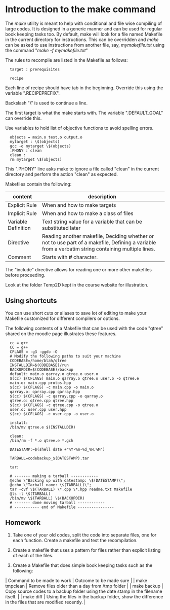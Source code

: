 # Introduction to the make command

The *make* utility is meant to help with conditional and file wise
compiling of large codes. It is designed in a generic manner and can be
used for regular book keeping tasks too. By default, make will look for
a file named Makefile in the current directory for instructions. This
can be overridden and *make* can be asked to use instructions from
another file, say, *mymakefile.txt* using the command "*make -f
mymakefile.txt*"

The rules to recompile are listed in the Makefile as follows:

      target : prerequisites

      recipe

Each line of recipe should have tab in the beginning. Override this using the variable ".RECIPEPREFIX".

Backslash "\\" is used to continue a line.

The first target is what the make starts with. The variable ".DEFAULT\_GOAL" can override this.

Use variables to hold list of objective functions to avoid spelling errors.

      objects = main.o test.o output.o
      mytarget : \$(objects)
      gcc -o mytarget \$(objects)
      .PHONY : clean
      clean :
      rm mytarget \$(objects)

This ".PHONY" line asks make to ignore a file called "clean" in the current directory and perform the action "clean" as expected.

Makefiles contain the following:

| content | description |
| ------- | ----------- |
| Explicit Rule | When and how to make targets |
| Implicit Rule | When and how to make a class of files |
| Variable Definition | Text string value for a variable that can be substituted later |
| Directive | Reading another makefile, Deciding whether or not to use part of a makefile, Defining a variable from a verbatim string containing multiple lines. |
| Comment | Starts with **\#** character. |

The "include" directive allows for reading one or more other makefiles
before proceeding.

Look at the folder Temp2D kept in the course website for illustration.

## Using shortcuts

You can use short cuts or aliases to save lot of editing to make your
Makefile customized for different compilers or options.

The following contents of a Makefile that can be used with the code
"qtree" shared on the moodle page illustrates these features.

      cc = g++
      CC = g++
      CFLAGS = -g3 -ggdb -O
      # Modify the following paths to suit your machine
      CODEBASE=/home/blah/qtree
      INSTALLDIR=$(CODEBASE)/run
      BACKUPDIR=$(CODEBASE)/backup
      default: main.o qarray.o qtree.o user.o
      $(cc) $(CFLAGS) main.o qarray.o qtree.o user.o -o qtree.e
      main.o: main.cpp protos.hpp
      $(cc) $(CFLAGS) -c main.cpp -o main.o
      qarray.o: qarray.cpp qarray.hpp
      $(cc) $(CFLAGS) -c qarray.cpp -o qarray.o
      qtree.o: qtree.cpp qtree.hpp
      $(cc) $(CFLAGS) -c qtree.cpp -o qtree.o
      user.o: user.cpp user.hpp
      $(cc) $(CFLAGS) -c user.cpp -o user.o

      install:
      /bin/mv qtree.e $(INSTALLDIR)

      clean:
      /bin/rm -f *.o qtree.e *.gch

      DATESTAMP:=$(shell date +"%Y-%m-%d_%H.%M")
      
      TARBALL=codebackup_$(DATESTAMP).tar

      tar:

      # ------- making a tarball ------------
      @echo \"Backing up with datestamp: \$(DATESTAMP)\";
      @echo \"Tarball name: \$(TARBALL)\";
      tar -cvf \$(TARBALL) \*.cpp \*.hpp readme.txt Makefile
      @ls -l \$(TARBALL)
      /bin/mv \$(TARBALL) \$(BACKUPDIR)
      # ------- done moving tarball ------------
      # ----------- end of Makefile ----------------

## Homework

1. Take one of your old codes, split the code into separate files, one for each function. Create a makefile and test the recompilation.

2. Create a makefile that uses a pattern for files rather than explicit listing of each of the files.

3. Create a Makefile that does simple book keeping tasks such as the following:

| Command to be made to work | Outcome to be made sure |
| make tmpclean | Remove files older than a day from /tmp folder |
| make backup | Copy source codes to a backup folder using the date stamp in the filename itself. |
| make diff | Using the files in the backup folder, show the difference in the files that are modified recently. |

